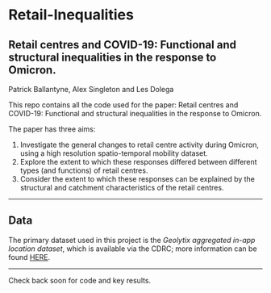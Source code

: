 # Retail-Inequalities

## Retail centres and COVID-19: Functional and structural inequalities in the response to Omicron.
Patrick Ballantyne, Alex Singleton and Les Dolega

This repo contains all the code used for the paper: Retail centres and COVID-19: Functional and structural inequalities in the response to Omicron. 

The paper has three aims:

1. Investigate the general changes to retail centre activity during Omicron, using a high resolution spatio-temporal mobility dataset.
2. Explore the extent to which these responses differed between different types (and functions) of retail centres.
3. Consider the extent to which these responses can be explained by the structural and catchment characteristics of the retail centres. 

---

## Data

The primary dataset used in this project is the *Geolytix aggregated in-app location dataset*, which is available via the CDRC; more information can be found [HERE](https://data.cdrc.ac.uk/dataset/geolytix-aggregated-app-location-dataset).

---

Check back soon for code and key results.


